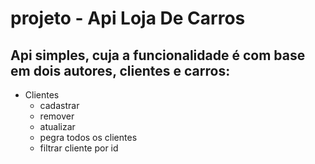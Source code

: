 # projeto - Api Loja De Carros

## Api simples, cuja a funcionalidade é com base em dois autores, clientes e carros:

- Clientes
  - cadastrar
  - remover
  - atualizar
  - pegra todos os clientes
  - filtrar cliente por id
  
